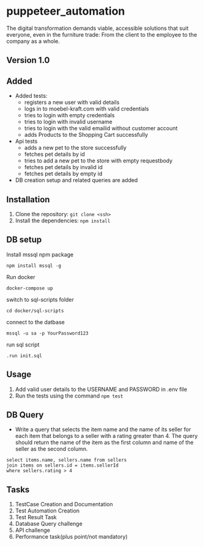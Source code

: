 # puppeteer_automation

The digital transformation demands viable, accessible solutions that suit everyone, even in the furniture trade: From the client to the employee to the company as a whole.

## Version 1.0

## Added

- Added tests:
  - registers a new user with valid details
  - logs in to moebel-kraft.com with valid credentials
  - tries to login with empty credentials
  - tries to login with invalid username
  - tries to login with the valid emailid without customer account
  - adds Products to the Shopping Cart successfully
- Api tests
  - adds a new pet to the store successfully
  - fetches pet details by id
  - tries to add a new pet to the store with empty requestbody
  - fetches pet details by invalid id
  - fetches pet details by empty id
- DB creation setup and related queries are added

## Installation

1. Clone the repository: `git clone <ssh>`
2. Install the dependencies: `npm install`

## DB setup

Install mssql npm package

```
npm install mssql -g

```

Run docker

```
docker-compose up

```

switch to sql-scripts folder

```
cd docker/sql-scripts
```

connect to the datbase

```
mssql -u sa -p YourPassword123
```

run sql script

```
.run init.sql

```

## Usage

1. Add valid user details to the USERNAME and PASSWORD in .env file
2. Run the tests using the command `npm test`

## DB Query

- Write a query that selects the item name and the name of its seller for each item that
  belongs to a seller with a rating greater than 4. The query should return the name of the
  item as the first column and name of the seller as the second column.

```
select items.name, sellers.name from sellers
join items on sellers.id = items.sellerId
where sellers.rating > 4

```

## Tasks

1. TestCase Creation and Documentation
2. Test Automation Creation
3. Test Result Task
4. Database Query challenge
5. API challenge
6. Performance task(plus point/not mandatory)
